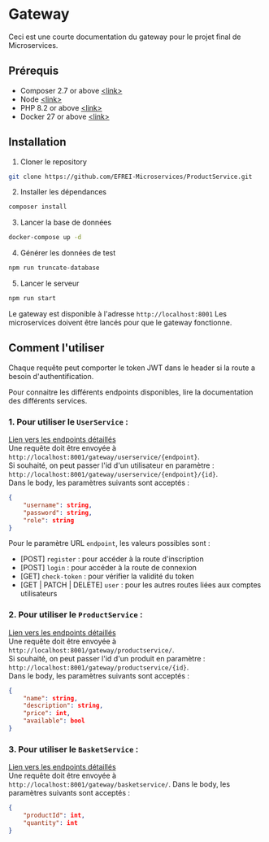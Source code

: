 # Gateway

Ceci est une courte documentation du gateway pour le projet final de Microservices.  

## Prérequis
- Composer 2.7 or above [\<link\>](https://getcomposer.org/doc/00-intro.md)
- Node [\<link\>](https://nodejs.org/en/download/)
- PHP 8.2 or above [\<link\>](https://www.php.net/downloads)
- Docker 27 or above [\<link\>](https://docs.docker.com/get-docker/)

## Installation

1. Cloner le repository
```bash
git clone https://github.com/EFREI-Microservices/ProductService.git
```
2. Installer les dépendances
```bash
composer install
```

3. Lancer la base de données
```bash
docker-compose up -d
```

4. Générer les données de test
```bash
npm run truncate-database
```

5. Lancer le serveur
```bash
npm run start
```

Le gateway est disponible à l'adresse `http://localhost:8001`
Les microservices doivent être lancés pour que le gateway fonctionne.

## Comment l'utiliser

Chaque requête peut comporter le token JWT dans le header si la route a besoin d'authentification.   

Pour connaitre les différents endpoints disponibles, lire la documentation des différents services.

### 1. Pour utiliser le `UserService` : 
[Lien vers les endpoints détaillés](https://github.com/EFREI-Microservices/UserService?tab=readme-ov-file#endpoints)  
Une requête doit être envoyée à `http://localhost:8001/gateway/userservice/{endpoint}`.  
Si souhaité, on peut passer l'id d'un utilisateur en paramètre : `http://localhost:8001/gateway/userservice/{endpoint}/{id}`.  
Dans le body, les paramètres suivants sont acceptés : 
```json 
{
    "username": string,
    "password": string,
    "role": string
}
```

Pour le paramètre URL `endpoint`, les valeurs possibles sont :
- [POST] `register` : pour accéder à la route d'inscription
- [POST] `login` : pour accéder à la route de connexion
- [GET] `check-token` : pour vérifier la validité du token
- [GET | PATCH | DELETE] `user` : pour les autres routes liées aux comptes utilisateurs

### 2. Pour utiliser le `ProductService` :
[Lien vers les endpoints détaillés](https://github.com/EFREI-Microservices/ProductService?tab=readme-ov-file#endpoints)  
Une requête doit être envoyée à `http://localhost:8001/gateway/productservice/`.  
Si souhaité, on peut passer l'id d'un produit en paramètre : `http://localhost:8001/gateway/productservice/{id}`.  
Dans le body, les paramètres suivants sont acceptés : 
```json 
{
    "name": string,
    "description": string,
    "price": int,
    "available": bool
}
```

### 3. Pour utiliser le `BasketService` :
[Lien vers les endpoints détaillés](https://github.com/EFREI-Microservices/UserService?tab=readme-ov-file#endpoints)  
Une requête doit être envoyée à `http://localhost:8001/gateway/basketservice/`.
Dans le body, les paramètres suivants sont acceptés : 
```json 
{
    "productId": int,
    "quantity": int
}
``` 
